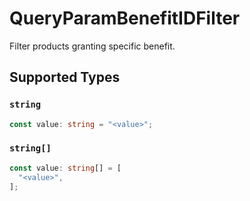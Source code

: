# QueryParamBenefitIDFilter

Filter products granting specific benefit.


## Supported Types

### `string`

```typescript
const value: string = "<value>";
```

### `string[]`

```typescript
const value: string[] = [
  "<value>",
];
```

